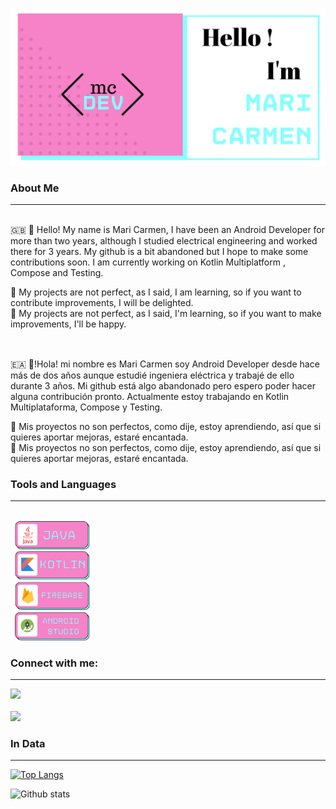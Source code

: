 

<img src= "https://github.com/MariCarmen1991/Assets/blob/master/app/src/main/res/drawable/mc.svg"></img>



###  About Me
<hr class="dotted">
<br>
🇬🇧 👋 Hello! My name is Mari Carmen, I have been an Android Developer for more than two years, although I studied electrical engineering and worked there for 3 years. My github is a bit abandoned but I hope to make some contributions soon.
I am currently working on Kotlin Multiplatform , Compose and Testing.

💞️ My projects are not perfect, as I said, I am learning, so if you want to contribute improvements, I will be delighted.
<br>💞️ My projects are not perfect, as I said, I'm learning, so if you want to make improvements, I'll be happy.</br>

##
<br>
🇪🇦 👋!Hola! mi nombre es Mari Carmen soy Android Developer desde hace más de dos años aunque estudié ingeniera eléctrica y trabajé de ello durante 3 años.  Mi github está algo abandonado pero espero poder hacer alguna contribución pronto. 
Actualmente estoy trabajando en Kotlin Multiplataforma, Compose y Testing. 

💞️ Mis proyectos no son perfectos, como dije, estoy aprendiendo, así que si quieres aportar mejoras, estaré encantada.
<br>💞️ Mis proyectos no son  perfectos, como dije, estoy aprendiendo, así que si quieres aportar mejoras, estaré encantada. </br>


### Tools and Languages
<hr class="dotted">
<br>
 <CODE> <img width="120px" src="https://github.com/MariCarmen1991/Assets/blob/master/app/src/main/res/drawable/1.png" /> 
 <img  width="120px" src="https://github.com/MariCarmen1991/Assets/blob/master/app/src/main/res/drawable/2.png" /> 
 <img width="120px" src="https://github.com/MariCarmen1991/Assets/blob/master/app/src/main/res/drawable/3.png" /> 
 <img width="120px" src="https://github.com/MariCarmen1991/Assets/blob/master/app/src/main/res/drawable/4.png" /> </CODE>
 
 ### Connect with me:
  <hr class="dotted">
<!-- : https://shields.io/-->

[<img src="https://img.shields.io/badge/linkedin-%230077B5.svg?&style=for-the-badge&logo=linkedin&logoColor=white" />](https://www.linkedin.com/in/mccaam/)
<br></br>
[<img src="https://img.shields.io/badge/gmail-ed0000.svg?&style=for-the-badge&logo=gmail&logoColor=white" />](mailto:mc.caam@gmail.com)


 ### In Data
  <hr class="dotted">

  [![Top Langs](https://github-readme-stats.vercel.app/api/top-langs/?username=MariCarmen1991&hide=jupyter%20notebook&show_icons=true&layout=compact&hide_border=true)](https://github.com/anuraghazra/github-readme-stats)
<!-- Your github readme stats You can use this api: https://github.com/anuraghazra/github-readme-stats-->
<p>
    <img width="55%" align="left" alt="Github stats" src="https://github-readme-stats.vercel.app/api?username=MariCarmen1991&show_icons=true&hide_border=false"/>
<br></br>
<!---MariCarmen1991/MariCarmen1991 is a ✨ special ✨ repository because its `README.md` (this file) appears on your GitHub profile.
You can click the Preview link to take a look at your changes.
--->
